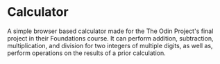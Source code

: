 # Calculator
A simple browser based calculator made for the The Odin Project's final project in their Foundations course.
It can perform addition, subtraction, multiplication, and division for two integers of multiple digits, as well as, perform operations on the results of a prior calculation.

